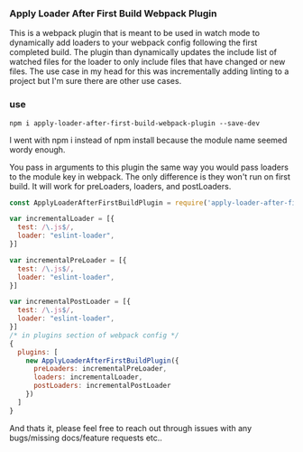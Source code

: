 ### Apply Loader After First Build Webpack Plugin

This is a webpack plugin that is meant to be used in watch mode to dynamically add loaders to your webpack config following the first completed build. The plugin than dynamically updates the include list of watched files for the loader to only include files that have changed or new files. The use case in my head for this was incrementally adding linting to a project but I'm sure there are other use cases.

### use

`npm i apply-loader-after-first-build-webpack-plugin --save-dev`

I went with npm i instead of npm install because the module name seemed wordy enough.

You pass in arguments to this plugin the same way you would pass loaders to the module key in webpack. The only difference is they won't run on first build. It will work for preLoaders, loaders, and postLoaders.

```js
const ApplyLoaderAfterFirstBuildPlugin = require('apply-loader-after-first-build-webpack-plugin');

var incrementalLoader = [{
  test: /\.js$/,
  loader: "eslint-loader",
}]

var incrementalPreLoader = [{
  test: /\.js$/,
  loader: "eslint-loader",
}]

var incrementalPostLoader = [{
  test: /\.js$/,
  loader: "eslint-loader",
}]
/* in plugins section of webpack config */ 
{
  plugins: [
    new ApplyLoaderAfterFirstBuildPlugin({
      preLoaders: incrementalPreLoader,
      loaders: incrementalLoader,
      postLoaders: incrementalPostLoader
    })
  ]
}
```
And thats it, please feel free to reach out through issues with any bugs/missing docs/feature requests etc..